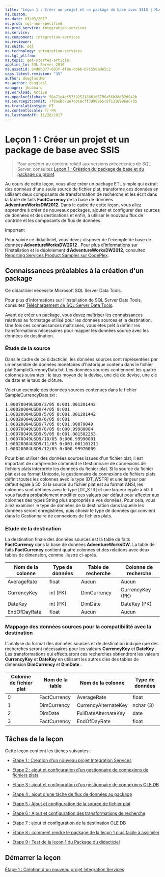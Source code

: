 ```yaml
---
title: "Leçon 1 : Créer un projet et un package de base avec SSIS | Microsoft Docs"
ms.custom: 
ms.date: 03/03/2017
ms.prod: sql-non-specified
ms.prod_service: integration-services
ms.service: 
ms.component: integration-services
ms.reviewer: 
ms.suite: sql
ms.technology: integration-services
ms.tgt_pltfrm: 
ms.topic: get-started-article
applies_to: SQL Server 2016
ms.assetid: 84d0b877-603f-4f8e-bb6b-671558ade5c2
caps.latest.revision: "35"
author: douglaslMS
ms.author: douglasl
manager: jhubbard
ms.workload: Active
ms.openlocfilehash: 58a71c4ef573925218061d5796a56028d82d042b
ms.sourcegitcommit: 7f8aebc72e7d0c8cff3990865c9f1316996a67d5
ms.translationtype: HT
ms.contentlocale: fr-FR
ms.lasthandoff: 11/20/2017
---
```

# <a name="lesson-1-create-a-project-and-basic-package-with-ssis"></a>Leçon 1 : Créer un projet et un package de base avec SSIS

 > Pour accéder au contenu relatif aux versions précédentes de SQL Server, consultez [Leçon 1 : Création du package de base et du package du projet](https://msdn.microsoft.com/en-US/library/ms170419(SQL.120).aspx).

Au cours de cette leçon, vous allez créer un package ETL simple qui extrait des données d'une seule source de fichier plat, transforme ces données en utilisant deux composants de transformation de recherche et les écrit dans la table de faits **FactCurrency** de la base de données **AdventureWorksDW2012**. Dans le cadre de cette leçon, vous allez apprendre à créer de nouveaux packages, ajouter et configurer des sources de données et des destinations et enfin, à utiliser le nouveau flux de contrôle et les composants de flux de données.  
  
> [!IMPORTANT]  
> Pour suivre ce didacticiel, vous devez disposer de l'exemple de base de données **AdventureWorksDW2012** . Pour plus d’informations sur l’installation et le déploiement **d’AdventureWorksDW2012**, consultez [Reporting Services Product Samples sur CodePlex](http://go.microsoft.com/fwlink/p/?LinkID=526910).  
  
## <a name="understanding-the-package-requirements"></a>Connaissances préalables à la création d'un package  
Ce didacticiel nécessite Microsoft SQL Server Data Tools.  
  
Pour plus d’informations sur l’installation de SQL Server Data Tools, consultez [Téléchargement de SQL Server Data Tools](http://msdn.microsoft.com/en-us/data/hh297027).  
  
Avant de créer un package, vous devez maîtriser les connaissances relatives au formatage utilisé pour les données sources et la destination. Une fois ces connaissances maîtrisées, vous êtes prêt à définir les transformations nécessaires pour mapper les données source avec les données de destination.  
  
### <a name="looking-at-the-source"></a>Étude de la source  
Dans le cadre de ce didacticiel, les données sources sont représentées par un ensemble de données monétaires d'historique contenu dans le fichier plat SampleCurrencyData.txt. Les données sources contiennent les quatre colonnes suivantes : le taux moyen de la devise, une clé de devise, une clé de date et le taux de clôture.  
  
Voici un exemple des données sources contenues dans le fichier SampleCurrencyData.txt :  
  
<pre>1.00070049USD9/3/05 0:001.001201442  
1.00020004USD9/4/05 0:001  
1.00020004USD9/5/05 0:001.001201442  
1.00020004USD9/6/05 0:001  
1.00020004USD9/7/05 0:001.00070049  
1.00070049USD9/8/05 0:000.99980004  
1.00070049USD9/9/05 0:001.001502253  
1.00070049USD9/10/05 0:000.99990001  
1.00020004USD9/11/05 0:001.001101211  
1.00020004USD9/12/05 0:000.99970009</pre>  
  
Pour bien utiliser des données sources issues d'un fichier plat, il est important de comprendre comment le Gestionnaire de connexions de fichiers plats interprète les données du fichier plat. Si la source du fichier plat est au format Unicode, le gestionnaire de connexions de fichiers plats définit toutes les colonnes avec le type [DT_WSTR] et une largeur par défaut égale à 50. Si la source du fichier plat est au format ANSI, les colonnes sont définies avec le type [DT_STR] et une largeur égale à 50. Il vous faudra probablement modifier ces valeurs par défaut pour affecter aux colonnes des types String plus appropriés à vos données. Pour cela, vous allez examiner le type de données de la destination dans laquelle les données seront enregistrées, puis choisir le type de données qui convient dans le Gestionnaire de connexions de fichiers plats.  
  
### <a name="looking-at-the-destination"></a>Étude de la destination  
La destination finale des données sources est la table de faits **FactCurrency** dans la base de données **AdventureWorksDW**. La table de faits **FactCurrency** contient quatre colonnes et des relations avec deux tables de dimension, comme illustré ci-après.  
  
|Nom de la colonne|Type de données|Table de recherche|Colonne de recherche|  
|---------------|-------------|----------------|-----------------|  
|AverageRate|float|Aucun|Aucun|  
|CurrencyKey|int (FK)|DimCurrency|CurrencyKey (PK)|  
|DateKey|int (FK)|DimDate|DateKey (PK)|  
|EndOfDayRate|float|Aucun|Aucun|  
  
### <a name="mapping-source-data-to-be-compatible-with-the-destination"></a>Mappage des données sources pour la compatibilité avec la destination  
L'analyse du format des données sources et de destination indique que des recherches seront nécessaires pour les valeurs **CurrencyKey** et **DateKey** . Les transformations qui effectueront ces recherches obtiendront les valeurs **CurrencyKey** et **DateKey** en utilisant les autres clés des tables de dimension **DimCurrency** et **DimDate** .  
  
|Colonne de fichier plat|Nom de la table|Nom de la colonne|Type de données|  
|--------------------|--------------|---------------|-------------|  
|0|FactCurrency|AverageRate|float|  
|1|DimCurrency|CurrencyAlternateKey|nchar (3)|  
|2|DimDate|FullDateAlternateKey|date|  
|3|FactCurrency|EndOfDayRate|float|  
  
## <a name="lesson-tasks"></a>Tâches de la leçon  
Cette leçon contient les tâches suivantes :  
  
-   [Étape 1 : Création d'un nouveau projet Integration Services](../integration-services/lesson-1-1-creating-a-new-integration-services-project.md)  
  
-   [Étape 2 : ajout et configuration d'un gestionnaire de connexions de fichiers plats](../integration-services/lesson-1-2-adding-and-configuring-a-flat-file-connection-manager.md)  
  
-   [Étape 3 : ajout et configuration d'un gestionnaire de connexions OLE DB](../integration-services/lesson-1-3-adding-and-configuring-an-ole-db-connection-manager.md)  
  
-   [Étape 4 : ajout d'une tâche de flux de données au package](../integration-services/lesson-1-4-adding-a-data-flow-task-to-the-package.md)  
  
-   [Étape 5 : Ajout et configuration de la source de fichier plat](../integration-services/lesson-1-5-adding-and-configuring-the-flat-file-source.md)  
  
-   [Étape 6 : Ajout et configuration des transformations de recherche](../integration-services/lesson-1-6-adding-and-configuring-the-lookup-transformations.md)  
  
-   [Étape 7 : ajout et configuration de la destination OLE DB](../integration-services/lesson-1-7-adding-and-configuring-the-ole-db-destination.md)  
  
-   [Étape 8 : comment rendre le package de la leçon 1 plus facile à assimiler](../integration-services/lesson-1-8-making-the-lesson-1-package-easier-to-understand.md)  
  
-   [Étape 9 : Test de la leçon 1 du Package du didacticiel](../integration-services/lesson-1-9-testing-the-lesson-1-tutorial-package.md)  
  
## <a name="start-the-lesson"></a>Démarrer la leçon  
[Étape 1 : Création d'un nouveau projet Integration Services](../integration-services/lesson-1-1-creating-a-new-integration-services-project.md)  
  
